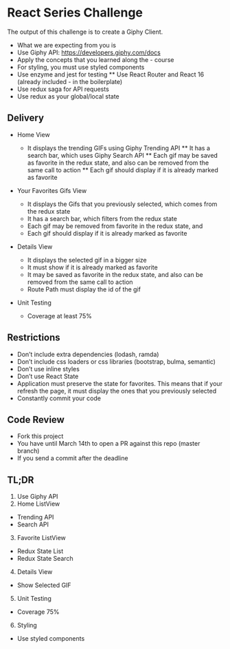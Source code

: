 # React Series Challenge

The output of this challenge is to create a Giphy Client.

* What we are expecting from you is
* Use Giphy API: https://developers.giphy.com/docs
* Apply the concepts that you learned along the - course
* For styling, you must use styled components
* Use enzyme and jest for testing
  \*\* Use React Router and React 16 (already included - in the boilerplate)
* Use redux saga for API requests
* Use redux as your global/local state

## Delivery

* Home View

  * It displays the trending GIFs using Giphy Trending API
    ** It has a search bar, which uses Giphy Search API
    ** Each gif may be saved as favorite in the redux state, and also can be removed from the same call to action
    \*\* Each gif should display if it is already marked as favorite

* Your Favorites Gifs View

  * It displays the Gifs that you previously selected, which comes from the redux state
  * It has a search bar, which filters from the redux state
  * Each gif may be removed from favorite in the redux state, and
  * Each gif should display if it is already marked as favorite

* Details View

  * It displays the selected gif in a bigger size
  * It must show if it is already marked as favorite
  * It may be saved as favorite in the redux state, and also can be removed from the same call to action
  * Route Path must display the id of the gif

* Unit Testing
  * Coverage at least 75%

## Restrictions

* Don’t include extra dependencies (lodash, ramda)
* Don’t include css loaders or css libraries (bootstrap, bulma, semantic)
* Don’t use inline styles
* Don’t use React State
* Application must preserve the state for favorites. This means that if your refresh the page, it must display the ones that you previously selected
* Constantly commit your code

## Code Review

* Fork this project
* You have until March 14th to open a PR against this repo (master branch)
* If you send a commit after the deadline

## TL;DR

1.  Use Giphy API
2.  Home ListView

* Trending API
* Search API

3.  Favorite ListView

* Redux State List
* Redux State Search

4.  Details View

* Show Selected GIF

5.  Unit Testing

* Coverage 75%

6.  Styling

* Use styled components
